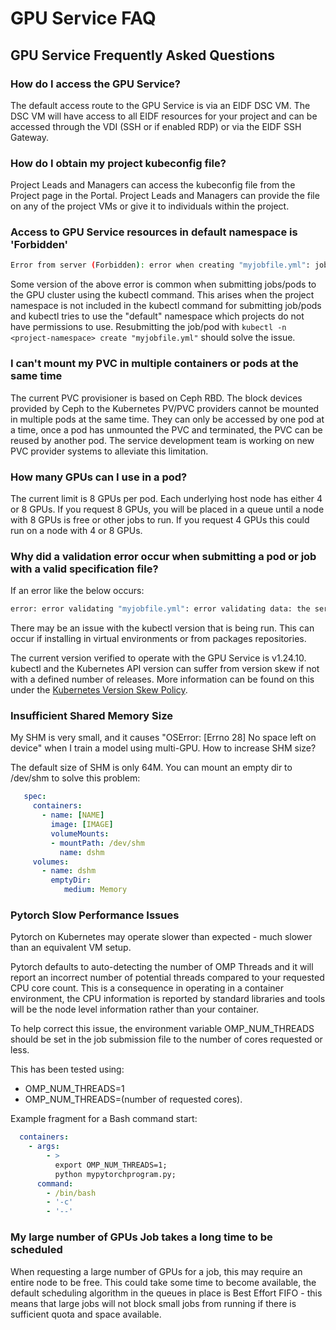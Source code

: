 # GPU Service FAQ

## GPU Service Frequently Asked Questions

### How do I access the GPU Service?

The default access route to the GPU Service is via an EIDF DSC VM. The DSC VM will have access to all EIDF resources for your project and can be accessed through the VDI (SSH or if enabled RDP) or via the EIDF SSH Gateway.

### How do I obtain my project kubeconfig file?

Project Leads and Managers can access the kubeconfig file from the Project page in the Portal. Project Leads and Managers can provide the file on any of the project VMs or give it to individuals within the project.

### Access to GPU Service resources in default namespace is 'Forbidden'

```bash
Error from server (Forbidden): error when creating "myjobfile.yml": jobs is forbidden: User <user> cannot create resource "jobs" in API group "" in the namespace "default"
```

Some version of the above error is common when submitting jobs/pods to the GPU cluster using the kubectl command. This arises when the project namespace is not included in the kubectl command for submitting job/pods and kubectl tries to use the "default" namespace which projects do not have permissions to use. Resubmitting the job/pod with `kubectl -n <project-namespace> create "myjobfile.yml"` should solve the issue.

### I can't mount my PVC in multiple containers or pods at the same time

The current PVC provisioner is based on Ceph RBD. The block devices provided by Ceph to the Kubernetes PV/PVC providers cannot be mounted in multiple pods at the same time. They can only be accessed by one pod at a time, once a pod has unmounted the PVC and terminated, the PVC can be reused by another pod. The service development team is working on new PVC provider systems to alleviate this limitation.

### How many GPUs can I use in a pod?

The current limit is 8 GPUs per pod. Each underlying host node has either 4 or 8 GPUs. If you request 8 GPUs, you will be placed in a queue until a node with 8 GPUs is free or other jobs to run. If you request 4 GPUs this could run on a node with 4 or 8 GPUs.

### Why did a validation error occur when submitting a pod or job with a valid specification file?

If an error like the below occurs:

```bash
error: error validating "myjobfile.yml": error validating data: the server does not allow access to the requested resource; if you choose to ignore these errors, turn validation off with --validate=false
```

There may be an issue with the kubectl version that is being run. This can occur if installing in virtual environments or from packages repositories.

The current version verified to operate with the GPU Service is v1.24.10. kubectl and the Kubernetes API version can suffer from version skew if not with a defined number of releases. More information can be found on this under the [Kubernetes Version Skew Policy](https://kubernetes.io/releases/version-skew-policy/).

### Insufficient Shared Memory Size

My SHM is very small, and it causes "OSError: [Errno 28] No space left on device" when I train a model using multi-GPU. How to increase SHM size?

The default size of SHM is only 64M. You can mount an empty dir to /dev/shm to solve this problem:

```yaml
   spec:
     containers:
       - name: [NAME]
         image: [IMAGE]
         volumeMounts:
         - mountPath: /dev/shm
           name: dshm
     volumes:
       - name: dshm
         emptyDir:
            medium: Memory
```

### Pytorch Slow Performance Issues

Pytorch on Kubernetes may operate slower than expected - much slower than an equivalent VM setup.

Pytorch defaults to auto-detecting the number of OMP Threads and it will report an incorrect number of potential threads compared to your requested CPU core count. This is a consequence in operating in a container environment, the CPU information is reported by standard libraries and tools will be the node level information rather than your container.

To help correct this issue, the environment variable OMP_NUM_THREADS should be set in the job submission file to the number of cores requested or less.

This has been tested using:

- OMP_NUM_THREADS=1
- OMP_NUM_THREADS=(number of requested cores).

Example fragment for a Bash command start:

```yaml
  containers:
    - args:
        - >
          export OMP_NUM_THREADS=1;
          python mypytorchprogram.py;
      command:
        - /bin/bash
        - '-c'
        - '--'
```

### My large number of GPUs Job takes a long time to be scheduled

When requesting a large number of GPUs for a job, this may require an entire node to be free. This could take some time to become available, the default scheduling algorithm in the queues in place is Best Effort FIFO - this means that large jobs will not block small jobs from running if there is sufficient quota and space available.
